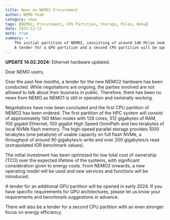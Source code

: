 ```yaml
---
title: News on NEMO2 Procurement
author: NEMO Team
category: news
tags: [NEMO2, Procurement, CPU Partition, Storage, Milan, Weka]
date: 2023-12-12
motd: true
summary: >
    The initial partition of NEMO2, consisting of around 140 Milan nodes and 1000 terabytes (one petabyte) of high-speed storage space, has been ordered.
    A tender for a GPU partition and a second CPU partition will be opened in early 2024.
---
```


**UPDATE 14.02.2024:** Ethernet hardware updated.

Dear NEMO users,

Over the past few months, a tender for the new NEMO2 hardware has been conducted.
While negotiations are ongoing, the parties involved are not allowed to talk about their business in public.
Therefore, there has been no news from NEMO as NEMO1 is still in operation and nominally working.

Negotiations have now been concluded and the first CPU partition of NEMO2 has been ordered.
The first partition of the HPC system will consist of approximately 140 Milan nodes with 128 cores, 512 gigabytes of RAM, 100 gigabit Ethernet, 100 gigabit High Speed OmniPath and two terabytes of local NVMe flash memory.
The high-speed parallel storage provides 1000 terabytes (one petabyte) of usable capacity on full flash NVMe, a throughput of around 90 gigabytes/s write and over 200 gigabytes/s read (extrapolated IOR benchmark values).

The initial investment has been optimized for low total cost of ownership (TCO) over the expected lifetime of the systems, with significant consideration given to energy costs.
From NEMO2 onwards, a new operating model will be used and new services and functions will be introduced.

A tender for an additional GPU partition will be opened in early 2024.
If you have specific requirements for GPU architectures, please let us know your requirements and benchmark suggestions in advance.

There will also be a tender for a second CPU partition with an even stronger focus on energy efficiency.
